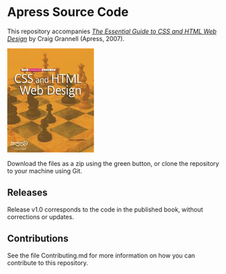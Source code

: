 # Apress Source Code

This repository accompanies [*The Essential Guide to CSS and HTML Web Design*](http://www.apress.com/9781590599075) by Craig Grannell (Apress, 2007).

![Cover image](9781590599075.jpg)

Download the files as a zip using the green button, or clone the repository to your machine using Git.

## Releases

Release v1.0 corresponds to the code in the published book, without corrections or updates.

## Contributions

See the file Contributing.md for more information on how you can contribute to this repository.

